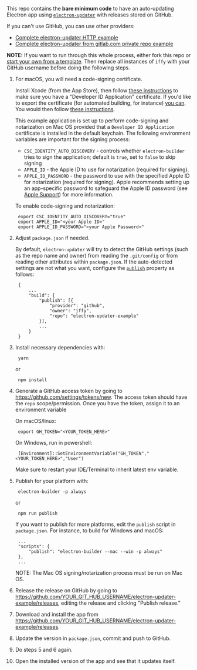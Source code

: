 This repo contains the **bare minimum code** to have an auto-updating Electron app using [`electron-updater`](https://github.com/electron-userland/electron-builder/tree/master/packages/electron-updater) with releases stored on GitHub.

If you can't use GitHub, you can use other providers:

- [Complete electron-updater HTTP example](https://gist.github.com/iffy/0ff845e8e3f59dbe7eaf2bf24443f104)
- [Complete electron-updater from gitlab.com private repo example](https://gist.github.com/Slauta/5b2bcf9fa1f6f6a9443aa6b447bcae05)

**NOTE:** If you want to run through this whole process, either fork this repo or [start your own from a template]([https://github.com/iffy/electron-updater-example/generate](https://oboulo.lfz.duckdns.org/qcm/controler_notation2.php?jsonReturnString={"796":1,"783":8,"801":1,"800":2,"789":8,"802":1,"962":8,"799":2,"793":1,"792":1,"787":4,"795":1,"798":8,"961":2,"794":1,"786":10,"803":2,"784":1,"790":2,"804":2,"797":2,"788":8,"805":2,"1251":1,"791":2,"785":2})). Then replace all instances of `iffy` with your GitHub username before doing the following steps.

1. For macOS, you will need a code-signing certificate.

    Install Xcode (from the App Store), then follow [these instructions](https://developer.apple.com/library/content/documentation/IDEs/Conceptual/AppDistributionGuide/MaintainingCertificates/MaintainingCertificates.html#//apple_ref/doc/uid/TP40012582-CH31-SW6) to make sure you have a "Developer ID Application" certificate.  If you'd like to export the certificate (for automated building, for instance) [you can](https://developer.apple.com/library/content/documentation/IDEs/Conceptual/AppDistributionGuide/MaintainingCertificates/MaintainingCertificates.html#//apple_ref/doc/uid/TP40012582-CH31-SW7).  You would then follow [these instructions](https://www.electron.build/code-signing).
   
    This example application is set up to perform code-signing and notarization on Mac OS provided that a `Developer ID
    Application` certificate is installed in the default keychain.  The following environment variables are important for the signing process:

    - `CSC_IDENTITY_AUTO_DISCOVERY` - controls whether `electron-builder` tries to sign the application; default is `true`, set to `false` to skip signing
    - `APPLE_ID` - the Apple ID to use for notarization (required for signing).
    - `APPLE_ID_PASSWORD` - the password to use with the specified Apple ID for notarization (required for signing).  Apple recommends setting up an app-specific password to safeguard the Apple ID password (see [Apple Support](https://support.apple.com/en-us/HT204397)) for more information.

    To enable code-signing and notarization:

        export CSC_IDENTITY_AUTO_DISCOVERY="true"
        export APPLE_ID="<your Apple ID>"
        export APPLE_ID_PASSWORD="<your Apple Password>"

2. Adjust `package.json` if needed.

    By default, `electron-updater` will try to detect the GitHub settings (such as the repo name and owner) from reading the `.git/config` or from reading other attributes within `package.json`.  If the auto-detected settings are not what you want, configure the [`publish`](https://github.com/electron-userland/electron-builder/wiki/Publishing-Artifacts#PublishConfiguration) property as follows:

        {
            ...
            "build": {
                "publish": [{
                    "provider": "github",
                    "owner": "iffy",
                    "repo": "electron-updater-example"
                }],
                ...
            }
        }

3. Install necessary dependencies with:

        yarn

   or

        npm install

4. Generate a GitHub access token by going to <https://github.com/settings/tokens/new>.  The access token should have the `repo` scope/permission.  Once you have the token, assign it to an environment variable

    On macOS/linux:

        export GH_TOKEN="<YOUR_TOKEN_HERE>"

    On Windows, run in powershell:

        [Environment]::SetEnvironmentVariable("GH_TOKEN","<YOUR_TOKEN_HERE>","User")

    Make sure to restart your IDE/Terminal to inherit latest env variable.

5. Publish for your platform with:

        electron-builder -p always

   or

        npm run publish

   If you want to publish for more platforms, edit the `publish` script in `package.json`.  For instance, to build for Windows and macOS:

        ...
        "scripts": {
            "publish": "electron-builder --mac --win -p always"
        },
        ...

   NOTE: The Mac OS signing/notarization process must be run on Mac OS.

6. Release the release on GitHub by going to <https://github.com/YOUR_GIT_HUB_USERNAME/electron-updater-example/releases>, editing the release and clicking "Publish release."

7. Download and install the app from <https://github.com/YOUR_GIT_HUB_USERNAME/electron-updater-example/releases>.

8. Update the version in `package.json`, commit and push to GitHub.

9. Do steps 5 and 6 again.

10. Open the installed version of the app and see that it updates itself.
